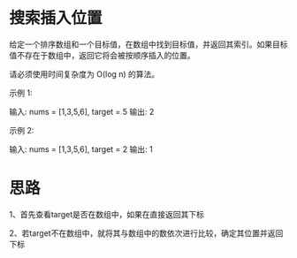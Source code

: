 # 搜索插入位置
给定一个排序数组和一个目标值，在数组中找到目标值，并返回其索引。如果目标值不存在于数组中，返回它将会被按顺序插入的位置。

请必须使用时间复杂度为 O(log n) 的算法。

示例 1:

输入: nums = [1,3,5,6], target = 5
输出: 2
  
示例 2:

输入: nums = [1,3,5,6], target = 2
输出: 1

  # 思路
  1、首先查看target是否在数组中，如果在直接返回其下标
  
  2、若target不在数组中，就将其与数组中的数依次进行比较，确定其位置并返回下标
